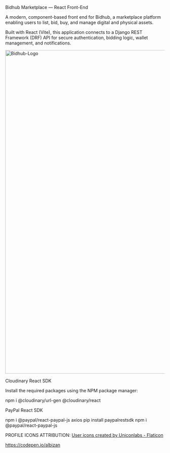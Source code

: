 Bidhub Marketplace — React Front-End

A modern, component-based front end for Bidhub, a marketplace platform enabling users to list, bid, buy, and manage digital and physical assets.

Built with React (Vite), this application connects to a Django REST Framework (DRF) API for secure authentication, bidding logic, wallet management, and notifications.

<img width="1024" height="1024" alt="Bidhub-Logo" src="https://github.com/user-attachments/assets/68bd8cfc-004a-4f4d-9644-e0675dd7d3d1" />

Cloudinary React SDK 

Install the required packages using the NPM package manager:

npm i @cloudinary/url-gen @cloudinary/react

PayPal React SDK

npm i @paypal/react-paypal-js axios
pip install paypalrestsdk
npm i @paypal/react-paypal-js

PROFILE ICONS ATTRIBUTION:
<a href="https://www.flaticon.com/free-icons/user" title="user icons">User icons created by Uniconlabs - Flaticon</a>

https://codepen.io/albizan

